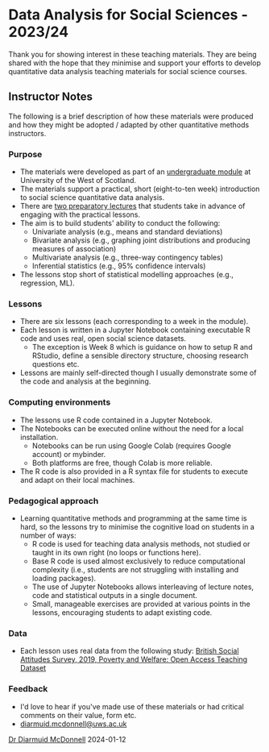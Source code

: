 # Data Analysis for Social Sciences - 2023/24

Thank you for showing interest in these teaching materials. They are being shared with the hope that they minimise and support your efforts to develop quantitative data analysis teaching materials for social science courses.

## Instructor Notes

The following is a brief description of how these materials were produced and how they might be adopted / adapted by other quantitative methods instructors.

### Purpose

* The materials were developed as part of an [undergraduate module](https://psmd.uws.ac.uk/ModuleDescriptors/ModuleDescriptorsBySchool/ModuleDescriptor.aspx?documentGroupCode=MD0004564) at University of the West of Scotland.
* The materials support a practical, short (eight-to-ten week) introduction to social science quantitative data analysis.
* There are [two preparatory lectures](./lectures/) that students take in advance of engaging with the practical lessons.
* The aim is to build students' ability to conduct the following:
	* Univariate analysis (e.g., means and standard deviations)
	* Bivariate analysis (e.g., graphing joint distributions and producing measures of association)
	* Multivariate analysis (e.g., three-way contingency tables)
	* Inferential statistics (e.g., 95% confidence intervals)
* The lessons stop short of statistical modelling approaches (e.g., regression, ML).

### Lessons

* There are six lessons (each corresponding to a week in the module).
* Each lesson is written in a Jupyter Notebook containing executable R code and uses real, open social science datasets.
	* The exception is Week 8 which is guidance on how to setup R and RStudio, define a sensible directory structure, choosing research questions etc.
* Lessons are mainly self-directed though I usually demonstrate some of the code and analysis at the beginning.

### Computing environments

* The lessons use R code contained in a Jupyter Notebook.
* The Notebooks can be executed online without the need for a local installation.
	* Notebooks can be run using Google Colab (requires Google account) or mybinder.
	* Both platforms are free, though Colab is more reliable.
* The R code is also provided in a R syntax file for students to execute and adapt on their local machines.

### Pedagogical approach

* Learning quantitative methods and programming at the same time is hard, so the lessons try to minimise the cognitive load on students in a number of ways:
	* R code is used for teaching data analysis methods, not studied or taught in its own right (no loops or functions here).
	* Base R code is used almost exclusively to reduce computational complexity (i.e., students are not struggling with installing and loading packages).
	* The use of Jupyter Notebooks allows interleaving of lecture notes, code and statistical outputs in a single document.
	* Small, manageable exercises are provided at various points in the lessons, encouraging students to adapt existing code.
	
### Data

* Each lesson uses real data from the following study: [British Social Attitudes Survey, 2019, Poverty and Welfare: Open Access Teaching Dataset](https://doi.org/10.5255/UKDA-SN-8850-1)

### Feedback

* I'd love to hear if you've made use of these materials or had critical comments on their value, form etc.
* [diarmuid.mcdonnell@uws.ac.uk](mailto:diarmuid.mcdonnell@uws.ac.uk)

[Dr Diarmuid McDonnell](https://research-portal.uws.ac.uk/en/persons/diarmuid-mcdonnell)
2024-01-12